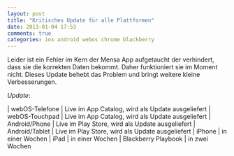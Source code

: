 ```yaml
---
layout: post
title: "Kritisches Update für alle Plattformen"
date: 2013-01-04 17:53
comments: true
categories: ios android webos chrome blackberry
---
```


Leider ist ein Fehler im Kern der Mensa App aufgetaucht der verhindert, dass 
sie die korrekten Daten bekommt. Daher funktioniert sie im Moment nicht. 
Dieses Update behebt das Problem und bringt weitere kleine Verbesserungen.

*Update*:

| webOS-Telefone      | Live im App Catalog, wird als Update ausgeliefert
| webOS-Touchpad      | Live im App Catalog, wird als Update ausgeliefert
| Android/Phone       | Live im Play Store, wird als Update ausgeliefert
| Android/Tablet      | Live im Play Store, wird als Update ausgeliefert
| iPhone              | in einer Wochen
| iPad                | in einer Wochen
| Blackberry Playbook | in zwei Wochen
